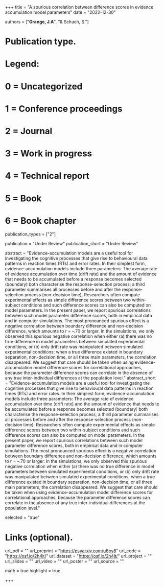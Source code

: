+++
title = "A spurious correlation between difference scores in evidence accumulation model parameters"
date = "2022-12-30"

authors = ["**Grange, J.A**", "& Schuch, S."]

# Publication type.
# Legend:
# 0 = Uncategorized
# 1 = Conference proceedings
# 2 = Journal
# 3 = Work in progress
# 4 = Technical report
# 5 = Book
# 6 = Book chapter
publication_types = ["2"]

publication = "Under Review"
publication_short = "Under Review"

abstract = "Evidence-accumulation models are a useful tool for investigating the cognitive processes that give rise to behavioural data patterns in reaction times (RTs) and error rates. In their simplest form, evidence-accumulation models include three parameters: The average rate of evidence accumulation over time (drift rate) and the amount of evidence that needs to be accumulated before a response becomes selected (boundary) both characterise the response-selection process; a third parameter summarises all processes before and after the response-selection process (non-decision time). Researchers often compute experimental effects as simple difference scores between two within-subject conditions and such difference scores can also be computed on model parameters. In the present paper, we report spurious correlations between such model parameter difference scores, both in empirical data and in computer simulations. The most pronounced spurious effect is a negative correlation between boundary difference and non-decision difference, which amounts to r = –.70 or larger. In the simulations, we only observed this spurious negative correlation when either (a) there was no true difference in model parameters between simulated experimental conditions, or (b) only drift rate was manipulated between simulated experimental conditions; when a true difference existed in boundary separation, non-decision time, or all three main parameters, the correlation disappeared. We suggest that care should be taken when using evidence-accumulation model difference scores for correlational approaches, because the parameter difference scores can correlate in the absence of any true inter-individual differences at the population level."
abstract_short = "Evidence-accumulation models are a useful tool for investigating the cognitive processes that give rise to behavioural data patterns in reaction times (RTs) and error rates. In their simplest form, evidence-accumulation models include three parameters: The average rate of evidence accumulation over time (drift rate) and the amount of evidence that needs to be accumulated before a response becomes selected (boundary) both characterise the response-selection process; a third parameter summarises all processes before and after the response-selection process (non-decision time). Researchers often compute experimental effects as simple difference scores between two within-subject conditions and such difference scores can also be computed on model parameters. In the present paper, we report spurious correlations between such model parameter difference scores, both in empirical data and in computer simulations. The most pronounced spurious effect is a negative correlation between boundary difference and non-decision difference, which amounts to r = –.70 or larger. In the simulations, we only observed this spurious negative correlation when either (a) there was no true difference in model parameters between simulated experimental conditions, or (b) only drift rate was manipulated between simulated experimental conditions; when a true difference existed in boundary separation, non-decision time, or all three main parameters, the correlation disappeared. We suggest that care should be taken when using evidence-accumulation model difference scores for correlational approaches, because the parameter difference scores can correlate in the absence of any true inter-individual differences at the population level."

selected = "true"

# Links (optional).
url_pdf = ""
url_preprint = "https://psyarxiv.com/u6py8"
url_code = "https://osf.io/2h4jt/"
url_dataset = "https://osf.io/2h4jt/"
url_project = ""
url_slides = ""
url_video = ""
url_poster = ""
url_source = ""

math = true
highlight = true

+++
